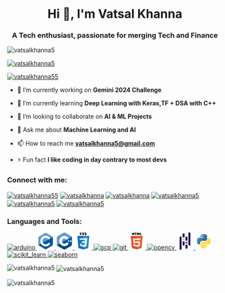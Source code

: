 <h1 align="center">Hi 👋, I'm Vatsal Khanna</h1>
<h3 align="center">A Tech enthusiast, passionate for merging Tech and Finance</h3>

<p align="left"> <img src="https://komarev.com/ghpvc/?username=vatsalkhanna5&label=Profile%20views&color=0e75b6&style=flat" alt="vatsalkhanna5" /> </p>

<p align="left"> <a href="https://github.com/ryo-ma/github-profile-trophy"><img src="https://github-profile-trophy.vercel.app/?username=vatsalkhanna5" alt="vatsalkhanna5" /></a> </p>

<p align="left"> <a href="https://twitter.com/vatsalkhanna55" target="blank"><img src="https://img.shields.io/twitter/follow/vatsalkhanna55?logo=twitter&style=for-the-badge" alt="vatsalkhanna55" /></a> </p>

- 🔭 I’m currently working on **Gemini 2024 Challenge**

- 🌱 I’m currently learning **Deep Learning with Keras,TF + DSA with C++**

- 👯 I’m looking to collaborate on **AI & ML Projects**

- 💬 Ask me about **Machine Learning and AI**

- 📫 How to reach me **vatsalkhanna5@gmail.com**

- ⚡ Fun fact **I like coding in day contrary to most devs**

<h3 align="left">Connect with me:</h3>
<p align="left">
<a href="https://twitter.com/vatsalkhanna55" target="blank"><img align="center" src="https://raw.githubusercontent.com/rahuldkjain/github-profile-readme-generator/master/src/images/icons/Social/twitter.svg" alt="vatsalkhanna55" height="30" width="40" /></a>
<a href="https://linkedin.com/in/vatsalkhanna" target="blank"><img align="center" src="https://raw.githubusercontent.com/rahuldkjain/github-profile-readme-generator/master/src/images/icons/Social/linked-in-alt.svg" alt="vatsalkhanna" height="30" width="40" /></a>
<a href="https://kaggle.com/vatsalkhanna" target="blank"><img align="center" src="https://raw.githubusercontent.com/rahuldkjain/github-profile-readme-generator/master/src/images/icons/Social/kaggle.svg" alt="vatsalkhanna" height="30" width="40" /></a>
<a href="https://instagram.com/vatsalkhanna5" target="blank"><img align="center" src="https://raw.githubusercontent.com/rahuldkjain/github-profile-readme-generator/master/src/images/icons/Social/instagram.svg" alt="vatsalkhanna5" height="30" width="40" /></a>
<a href="https://www.hackerrank.com/vatsalkhanna5" target="blank"><img align="center" src="https://raw.githubusercontent.com/rahuldkjain/github-profile-readme-generator/master/src/images/icons/Social/hackerrank.svg" alt="vatsalkhanna5" height="30" width="40" /></a>
<a href="https://www.leetcode.com/vatsalkhanna5" target="blank"><img align="center" src="https://raw.githubusercontent.com/rahuldkjain/github-profile-readme-generator/master/src/images/icons/Social/leet-code.svg" alt="vatsalkhanna5" height="30" width="40" /></a>
</p>

<h3 align="left">Languages and Tools:</h3>
<p align="left"> <a href="https://www.arduino.cc/" target="_blank" rel="noreferrer"> <img src="https://cdn.worldvectorlogo.com/logos/arduino-1.svg" alt="arduino" width="40" height="40"/> </a> <a href="https://www.cprogramming.com/" target="_blank" rel="noreferrer"> <img src="https://raw.githubusercontent.com/devicons/devicon/master/icons/c/c-original.svg" alt="c" width="40" height="40"/> </a> <a href="https://www.w3schools.com/cpp/" target="_blank" rel="noreferrer"> <img src="https://raw.githubusercontent.com/devicons/devicon/master/icons/cplusplus/cplusplus-original.svg" alt="cplusplus" width="40" height="40"/> </a> <a href="https://www.w3schools.com/css/" target="_blank" rel="noreferrer"> <img src="https://raw.githubusercontent.com/devicons/devicon/master/icons/css3/css3-original-wordmark.svg" alt="css3" width="40" height="40"/> </a> <a href="https://cloud.google.com" target="_blank" rel="noreferrer"> <img src="https://www.vectorlogo.zone/logos/google_cloud/google_cloud-icon.svg" alt="gcp" width="40" height="40"/> </a> <a href="https://git-scm.com/" target="_blank" rel="noreferrer"> <img src="https://www.vectorlogo.zone/logos/git-scm/git-scm-icon.svg" alt="git" width="40" height="40"/> </a> <a href="https://www.w3.org/html/" target="_blank" rel="noreferrer"> <img src="https://raw.githubusercontent.com/devicons/devicon/master/icons/html5/html5-original-wordmark.svg" alt="html5" width="40" height="40"/> </a> <a href="https://opencv.org/" target="_blank" rel="noreferrer"> <img src="https://www.vectorlogo.zone/logos/opencv/opencv-icon.svg" alt="opencv" width="40" height="40"/> </a> <a href="https://pandas.pydata.org/" target="_blank" rel="noreferrer"> <img src="https://raw.githubusercontent.com/devicons/devicon/2ae2a900d2f041da66e950e4d48052658d850630/icons/pandas/pandas-original.svg" alt="pandas" width="40" height="40"/> </a> <a href="https://www.python.org" target="_blank" rel="noreferrer"> <img src="https://raw.githubusercontent.com/devicons/devicon/master/icons/python/python-original.svg" alt="python" width="40" height="40"/> </a> <a href="https://scikit-learn.org/" target="_blank" rel="noreferrer"> <img src="https://upload.wikimedia.org/wikipedia/commons/0/05/Scikit_learn_logo_small.svg" alt="scikit_learn" width="40" height="40"/> </a> <a href="https://seaborn.pydata.org/" target="_blank" rel="noreferrer"> <img src="https://seaborn.pydata.org/_images/logo-mark-lightbg.svg" alt="seaborn" width="40" height="40"/> </a> </p>

<p><img align="left" src="https://github-readme-stats.vercel.app/api/top-langs?username=vatsalkhanna5&show_icons=true&locale=en&layout=compact" alt="vatsalkhanna5" /></p>

<p>&nbsp;<img align="center" src="https://github-readme-stats.vercel.app/api?username=vatsalkhanna5&show_icons=true&locale=en" alt="vatsalkhanna5" /></p>

<p><img align="center" src="https://github-readme-streak-stats.herokuapp.com/?user=vatsalkhanna5&" alt="vatsalkhanna5" /></p>

<!---
VatsalKhanna5/VatsalKhanna5 is a ✨ special ✨ repository because its `README.md` (this file) appears on your GitHub profile.
You can click the Preview link to take a look at your changes.
--->
